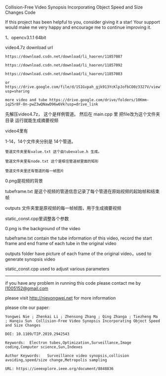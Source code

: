 Collision-Free Video Synopsis Incorporating Object Speed and Size Changes Code

If this project has been helpful to you, consider giving it a star! Your support would make me very happy and encourage me to continue improving it.

1、opencv3.1.1 64bit

video4.7z download url

	https://download.csdn.net/download/li_haoren/11857087
	
	https://download.csdn.net/download/li_haoren/11857092
	
	https://download.csdn.net/download/li_haoren/11857083
	
	or  https://drive.google.com/file/d/1S1Gvpah_gjk913YcKlpJofbCO0z3327V/view?usp=sharing

 	more video and tube https://drive.google.com/drive/folders/10Kmm-iq25r8F-On-pwZ3wQNawD96w6Vk?usp=drive_link
先解压video4.7z， 这个是样例管道。
然后在 main.cpp 里 把file改为这个文件夹目录
运行就能生成摘要视频

video4里有

1-14，14个文件夹分别是 14个管道。

	管道文件夹里有value.txt 这个由tubevalue.h 生成。
	
	管道文件夹里有node.txt 这个是框住管道帧里面的矩形
	
	管道文件夹里还有管道的每一帧图片
	
0.png是视频的背景

tubeframe.txt 是这个视频的管道信息记录了每个管道在原始视频的起始帧和结束帧

outputs 文件夹里是原视频的每一帧帧图，用于生成摘要视频

static_const.cpp里调整各个参数


0.png is the background of the video

tubeframe.txt contain the tube information of this video, record the start frame and end frame of each tube in the original video

outputs folder have picture of each frame of the original video，used to generate synopsis video

static_const.cpp used to adjust various parameters

-------------------------------------
if you have any problem in running this code please contact me by l1005152@gmail.com

please visit http://nieyongwei.net for more information

please cite our paper:


	Yongwei Nie ; Zhenkai Li ; Zhensong Zhang ; Qing Zhanga ; Tiezheng Ma ; Hanqiu Sun  Collision-Free Video Synopsis Incorporating Object Speed and Size Changes
	
	DOI: 10.1109/TIP.2019.2942543
	
	Keywords:  Electron tubes,Optimization,Surveillance,Image coding,Computer science,Sun,Indexes
	
	Author Keywords:   Surveillance video synopsis,collision avoiding,speed/size change,Metropolis sampling
	
	URL: https://ieeexplore.ieee.org/document/8848836
	
	 

